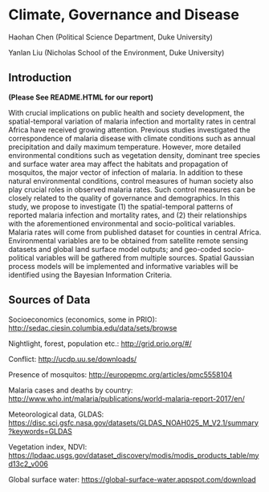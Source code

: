 # Climate, Governance and Disease

Haohan Chen (Political Science Department, Duke University)

Yanlan Liu (Nicholas School of the Environment, Duke University)

## Introduction

**(Please See README.HTML for our report)**

With crucial implications on public health and society development, the spatial-temporal variation of malaria infection and mortality rates in central Africa have received growing attention. Previous studies investigated the correspondence of malaria disease with climate conditions such as annual precipitation and daily maximum temperature. However, more detailed environmental conditions such as vegetation density, dominant tree species and surface water area may affect the habitats and propagation of mosquitos, the major vector of infection of malaria. In addition to these natural environmental conditions, control measures of human society also play crucial roles in observed malaria rates. Such control measures can be closely related to the quality of governance and demographics. In this study, we propose to investigate (1) the spatial-temporal patterns of reported malaria infection and mortality rates, and (2) their relationships with the aforementioned environmental and socio-political variables. Malaria rates will come from published dataset for counties in central Africa. Environmental variables are to be obtained from satellite remote sensing datasets and global land surface model outputs; and geo-coded socio-political variables will be gathered from multiple sources. Spatial Gaussian process models will be implemented and informative variables will be identified using the Bayesian Information Criteria.

## Sources of Data

Socioeconomics (economics, some in PRIO): http://sedac.ciesin.columbia.edu/data/sets/browse

Nightlight, forest, population etc.: http://grid.prio.org/#/

Conflict: http://ucdp.uu.se/downloads/

Presence of mosquitos: http://europepmc.org/articles/pmc5558104

Malaria cases and deaths by country: http://www.who.int/malaria/publications/world-malaria-report-2017/en/

Meteorological data, GLDAS: https://disc.sci.gsfc.nasa.gov/datasets/GLDAS_NOAH025_M_V2.1/summary?keywords=GLDAS

Vegetation index, NDVI: https://lpdaac.usgs.gov/dataset_discovery/modis/modis_products_table/myd13c2_v006

Global surface water: https://global-surface-water.appspot.com/download
